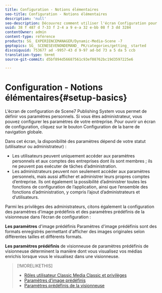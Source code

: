 ```yaml
---
title: Configuration - Notions élémentaires
seo-title: Configuration - Notions élémentaires
description: 'null'
seo-description: Découvrez comment utiliser l'écran Configuration pour saisir vos paramètres personnels. Si vous êtes administrateur, vous pouvez configurer les paramètres de votre entreprise.
uuid: 38 f 487 d 7-33 f 2-4 a 9 e-a 32 e-bb 08 f 3 dd 3284
contentOwner: admin
content-type: référence
products: SG_ EXPERIENCEMANAGER/Dynamic-Media-Scene -7
geptopics: SG_ SCENESEVENONDEMAND_ PK/categories/getting_ started
discoiquuid: 753677 ad -9957-43 d 9-97 ad-bd 73 a 5 da 5 ccb
translation-type: tm+mt
source-git-commit: d5bf894d56687561c93ef08762bc19d3597225e6

---
```



# Configuration - Notions élémentaires{#setup-basics}

L’écran de configuration de Scene7 Publishing System vous permet de définir vos paramètres personnels. Si vous êtes administrateur, vous pouvez configurer les paramètres de votre entreprise. Pour ouvrir un écran de configuration, cliquez sur le bouton Configuration de la barre de navigation globale.

Dans cet écran, la disponibilité des paramètres dépend de votre statut (utilisateur ou administrateur) :

* Les utilisateurs peuvent uniquement accéder aux paramètres personnels et aux comptes des entreprises dont ils sont membres ; ils ne peuvent pas exécuter de tâches d’administration.
* Les administrateurs peuvent non seulement accéder aux paramètres personnels, mais aussi afficher et administrer leurs propres comptes d’entreprise. Ils ont également la possibilité d’administrer toutes les fonctions de configuration de l’application, ainsi que l’ensemble des fonctions d’administration, y compris l’ajout d’administrateurs et d’utilisateurs.

Parmi les privilèges des administrateurs, citons également la configuration des paramètres d’image prédéfinis et des paramètres prédéfinis de la visionneuse dans l’écran de configuration :

**Les paramètres** d'image prédéfinis Paramètres d'image prédéfinis sont des formats enregistrés permettant d'afficher des images originales selon différentes tailles et différents formats.

**Les paramètres prédéfinis** de visionneuse de paramètres prédéfinis de visionneuse déterminent la manière dont vous visualisez vos médias enrichis lorsque vous le visualisez dans une visionneuse.

>[!MORELIKETHIS]
>
>* [Rôles utilisateur Classic Media Classic et privilèges](administration-setup.md#user_administration)
>* [Paramètres d’image prédéfinis](application-setup.md#image_presets)
>* [Paramètres prédéfinis de la visionneuse](application-setup.md#viewer_presets)

